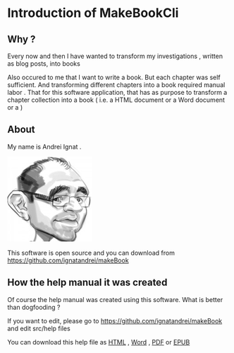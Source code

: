 # Introduction of MakeBookCli 

##  Why ?

Every now and then I have wanted to transform my investigations , written as blog posts, into books

Also occured to me that I want to write a book. But each chapter was self sufficient. And transforming different chapters into a book required manual labor . That for this software application, that has as purpose to transform a chapter collection into a book ( i.e. a HTML document or a Word document or a )


## About 

My name is Andrei Ignat .

![Author](./Introduction_Assets/author.jpg "Author")

This software is open source and you can download from https://github.com/ignatandrei/makeBook

## How the help manual it was created

Of course the help manual was created using this software. What is better than dogfooding ? 

If you want to edit, please go to https://github.com/ignatandrei/makeBook  and edit src/help files

You can download this help file as  <a href="./index.html">HTML</a> , <a href="./index.docx">Word</a> , <a href="./index.pdf">PDF</a> or  <a href="./index.epub">EPUB</a>
 
 

